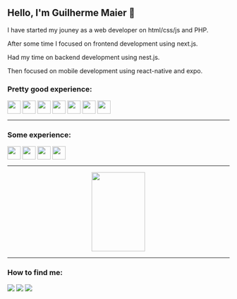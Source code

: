 ## Hello, I'm Guilherme Maier 👋
<div>
  <p>I have started my jouney as a web developer on html/css/js and PHP.</p>
  <p>After some time I focused on frontend development using next.js.</p>
  <p>Had my time on backend development using nest.js.</p>
  <p>Then focused on mobile development using react-native and expo.</p>
</div>

### Pretty good experience:
<div style="display: inline_block">
  <img align="center" height="30" src="https://img.shields.io/badge/HTML5-E34F26?style=for-the-badge&logo=html5&logoColor=white">
  <img align="center" height="30" src="https://img.shields.io/badge/CSS3-1572B6?style=for-the-badge&logo=css3&logoColor=white">
  <img align="center" height="30" src="https://img.shields.io/badge/JavaScript-323330?style=for-the-badge&logo=javascript&logoColor=F7DF1E">
  <img align="center" height="30" src="https://img.shields.io/badge/TypeScript-007ACC?style=for-the-badge&logo=typescript&logoColor=white">
  <img align="center" height="30" src="https://img.shields.io/badge/React-20232A?style=for-the-badge&logo=react&logoColor=61DAFB">
  <img align="center" height="30" src="https://img.shields.io/badge/react_native-%2320232a.svg?style=for-the-badge&logo=react&logoColor=%2361DAFB">
  <img align="center" height="30" src="https://img.shields.io/badge/expo-1C1E24?style=for-the-badge&logo=expo&logoColor=#D04A37">
</div>
<hr />

### Some experience:
<div style="display: inline_block">
  <img align="center" height="30" src="https://img.shields.io/badge/PHP-777BB4?style=for-the-badge&logo=php&logoColor=white">
  <img align="center" height="30" src="https://img.shields.io/badge/MySQL-00000F?style=for-the-badge&logo=mysql&logoColor=white">
  <img align="center" height="30" src="https://img.shields.io/badge/PostgreSQL-316192?style=for-the-badge&logo=postgresql&logoColor=white">
  <img align="center" height="30" src="https://img.shields.io/badge/MongoDB-4EA94B?style=for-the-badge&logo=mongodb&logoColor=white">
</div>
<hr />

<div align="center" width:"100%">
  <a target="_blank" href="https://github.com/GuilhermeMaier">
    <img style="width: 49%;" height="180em" src="https://github-readme-stats.vercel.app/api/top-langs/?username=GuilhermeMaier&layout=compact&langs_count=7&theme=dracula"/>
  </a>
</div>
<hr />

### How to find me:
<div>
  <a href="https://www.linkedin.com/in/guilherme-maier/" target="_blank"><img src="https://img.shields.io/badge/-LinkedIn-%230077B5?style=for-the-badge&logo=linkedin&logoColor=white" target="_blank"></a>
  <a href = "mailto:guilherme.maier.dev@gmail.com"><img src="https://img.shields.io/badge/Gmail-D14836?style=for-the-badge&logo=gmail&logoColor=white" target="_blank"></a>
  <a href="https://www.instagram.com/gui_maier/" target="_blank"><img src="https://img.shields.io/badge/-Instagram-%23E4405F?style=for-the-badge&logo=instagram&logoColor=white" target="_blank"></a>
</div>
